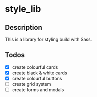 # style_lib

## Description
This is a library for styling build with Sass.
## Todos
- [x] create colourful cards
- [x] create black & white cards
- [x] create colourful buttons
- [ ] create grid system
- [ ] create forms and modals
